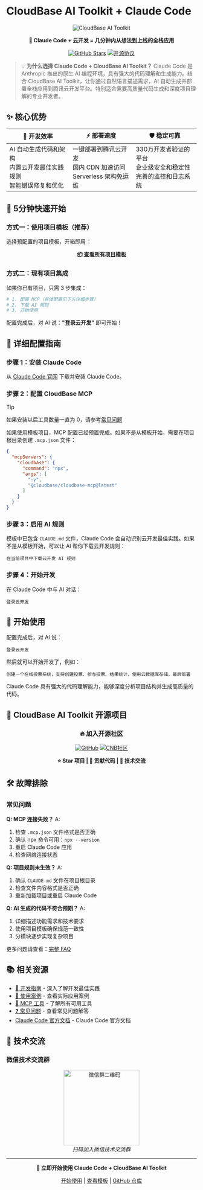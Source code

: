 # CloudBase AI Toolkit + Claude Code

<div align="center">

![CloudBase AI Toolkit](https://7463-tcb-advanced-a656fc-1257967285.tcb.qcloud.la/mcp/cloudbase-ai-toolkit.png)

**🚀 Claude Code + 云开发 = 几分钟内从想法到上线的全栈应用**

[![GitHub Stars](https://img.shields.io/github/stars/TencentCloudBase/CloudBase-AI-ToolKit?style=social)](https://github.com/TencentCloudBase/CloudBase-AI-ToolKit)
[![开源协议](https://img.shields.io/badge/License-MIT-blue.svg)](https://github.com/TencentCloudBase/CloudBase-AI-ToolKit/blob/main/LICENSE)

</div>

> 💡 **为什么选择 Claude Code + CloudBase AI Toolkit？**
> Claude Code 是 Anthropic 推出的原生 AI 编程环境，具有强大的代码理解和生成能力。结合 CloudBase AI Toolkit，让你通过自然语言描述需求，AI 自动生成并部署全栈应用到腾讯云开发平台。特别适合需要高质量代码生成和深度项目理解的专业开发者。

## ✨ 核心优势

| 🎯 **开发效率** | ⚡ **部署速度** | 🛡️ **稳定可靠** |
|---|---|---|
| AI 自动生成代码和架构<br/>内置云开发最佳实践规则<br/>智能错误修复和优化 | 一键部署到腾讯云开发<br/>国内 CDN 加速访问<br/>Serverless 架构免运维 | 330万开发者验证的平台<br/>企业级安全和稳定性<br/>完善的监控和日志系统 |

## 🚀 5分钟快速开始

### 方式一：使用项目模板（推荐）

选择预配置的项目模板，开箱即用：

<div align="center">

**[📦 查看所有项目模板](../templates)**

</div>

### 方式二：现有项目集成

如果你已有项目，只需 3 步集成：

```bash
# 1. 配置 MCP（具体配置见下方详细步骤）
# 2. 下载 AI 规则
# 3. 开始使用
```

配置完成后，对 AI 说：**"登录云开发"** 即可开始！

## 🔧 详细配置指南

### 步骤 1：安装 Claude Code

从 [Claude Code 官网](https://www.anthropic.com/claude-code) 下载并安装 Claude Code。

### 步骤 2：配置 CloudBase MCP


>[!TIP] 
> 如果安装以后工具数量一直为 0，请参考[常见问题](https://docs.cloudbase.net/ai/cloudbase-ai-toolkit/faq#mcp-%E6%98%BE%E7%A4%BA%E5%B7%A5%E5%85%B7%E6%95%B0%E9%87%8F%E4%B8%BA-0-%E6%80%8E%E4%B9%88%E5%8A%9E)

如果使用模板项目，MCP 配置已经预置完成。如果不是从模板开始，需要在项目根目录创建 `.mcp.json` 文件：

```json
{
  "mcpServers": {
    "cloudbase": {
      "command": "npx",
      "args": [
        "-y",
        "@cloudbase/cloudbase-mcp@latest"
      ]
    }
  }
}
```

### 步骤 3：启用 AI 规则

模板中已包含 `CLAUDE.md` 文件，Claude Code 会自动识别云开发最佳实践。如果不是从模板开始，可以让 AI 帮你下载云开发规则：
```
在当前项目中下载云开发 AI 规则
```

### 步骤 4：开始开发

在 Claude Code 中与 AI 对话：

```
登录云开发
```

## 🎯 开始使用

配置完成后，对 AI 说：

```
登录云开发
```

然后就可以开始开发了，例如：

```
创建一个在线投票系统，支持创建投票、参与投票、结果统计，使用云数据库存储，最后部署
```

Claude Code 具有强大的代码理解能力，能够深度分析项目结构并生成高质量的代码。

## 🌟 CloudBase AI Toolkit 开源项目

<div align="center">

### 🔥 加入开源社区

[![GitHub](https://img.shields.io/badge/GitHub-TencentCloudBase/CloudBase--AI--ToolKit-black?style=for-the-badge&logo=github)](https://github.com/TencentCloudBase/CloudBase-AI-ToolKit)
[![CNB社区](https://img.shields.io/badge/CNB-CloudBase--AI--ToolKit-orange?style=for-the-badge)](https://cnb.cool/tencent/cloud/cloudbase/CloudBase-AI-ToolKit)

**⭐ Star 项目 | 🤝 贡献代码 | 💬 技术交流**

</div>

## 🛠️ 故障排除

### 常见问题

**Q: MCP 连接失败？**
A:
1. 检查 `.mcp.json` 文件格式是否正确
2. 确认 npx 命令可用：`npx --version`
3. 重启 Claude Code 应用
4. 检查网络连接状态

**Q: 项目规则未生效？**
A:
1. 确认 `CLAUDE.md` 文件在项目根目录
2. 检查文件内容格式是否正确
3. 重新加载项目或重启 Claude Code

**Q: AI 生成的代码不符合预期？**
A:
1. 详细描述功能需求和技术要求
2. 使用项目模板确保规范一致性
3. 分模块逐步实现复杂项目

更多问题请查看：[完整 FAQ](../faq)

## 📚 相关资源

- [📖 开发指南](../development) - 深入了解开发最佳实践
- [🎯 使用案例](../examples) - 查看实际应用案例
- [🔧 MCP 工具](../mcp-tools) - 了解所有可用工具
- [❓ 常见问题](../faq) - 查看常见问题解答
- [Claude Code 官方文档](https://docs.anthropic.com/en/docs/claude-code) - Claude Code 官方文档

## 💬 技术交流

### 微信技术交流群

<div align="center">
<img src="https://7463-tcb-advanced-a656fc-1257967285.tcb.qcloud.la/mcp/toolkit-qrcode.png" width="200" alt="微信群二维码"/>
<br/>
<i>扫码加入微信技术交流群</i>
</div>

---

<div align="center">

**🚀 立即开始使用 Claude Code + CloudBase AI Toolkit**

[开始使用](../getting-started) | [查看模板](../templates) | [GitHub 仓库](https://github.com/TencentCloudBase/CloudBase-AI-ToolKit)

</div>
